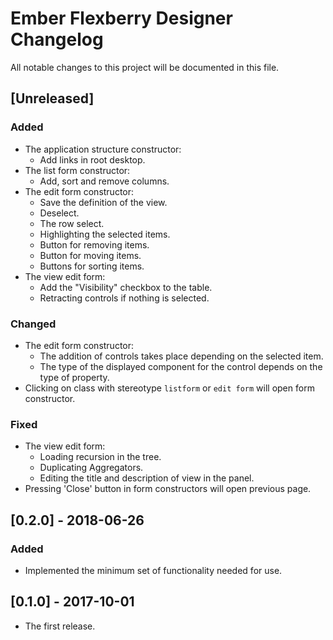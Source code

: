 # Ember Flexberry Designer Changelog
All notable changes to this project will be documented in this file.

## [Unreleased]
### Added
* The application structure constructor:
  * Add links in root desktop.
* The list form constructor:
  * Add, sort and remove columns.
* The edit form constructor:
  * Save the definition of the view.
  * Deselect.
  * The row select.
  * Highlighting the selected items.
  * Button for removing items.
  * Button for moving items.
  * Buttons for sorting items.
* The view edit form:
  * Add the "Visibility" checkbox to the table.
  * Retracting controls if nothing is selected.

### Changed
* The edit form constructor:
  * The addition of controls takes place depending on the selected item.
  * The type of the displayed component for the control depends on the type of property.
* Clicking on class with stereotype `listform` or `edit form` will open form constructor.

### Fixed
* The view edit form:
  * Loading recursion in the tree.
  * Duplicating Aggregators.
  * Editing the title and description of view in the panel.
* Pressing 'Close' button in form constructors will open previous page.

## [0.2.0] - 2018-06-26
### Added
* Implemented the minimum set of functionality needed for use.

## [0.1.0] - 2017-10-01
* The first release.
